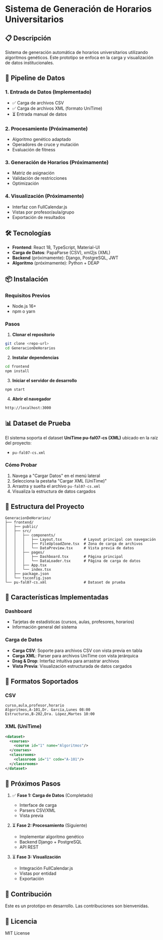 # Sistema de Generación de Horarios Universitarios

## 📋 Descripción

Sistema de generación automática de horarios universitarios utilizando algoritmos genéticos. Este prototipo se enfoca en la carga y visualización de datos institucionales.

## 🚀 Pipeline de Datos

### 1. **Entrada de Datos** (Implementado)
- ✅ Carga de archivos CSV
- ✅ Carga de archivos XML (formato UniTime)
- ⏳ Entrada manual de datos

### 2. **Procesamiento** (Próximamente)
- Algoritmo genético adaptado
- Operadores de cruce y mutación
- Evaluación de fitness

### 3. **Generación de Horarios** (Próximamente)
- Matriz de asignación
- Validación de restricciones
- Optimización

### 4. **Visualización** (Próximamente)
- Interfaz con FullCalendar.js
- Vistas por profesor/aula/grupo
- Exportación de resultados

## 🛠️ Tecnologías

- **Frontend**: React 18, TypeScript, Material-UI
- **Carga de Datos**: PapaParse (CSV), xml2js (XML)
- **Backend** (próximamente): Django, PostgreSQL, JWT
- **Algoritmo** (próximamente): Python + DEAP

## 📦 Instalación

### Requisitos Previos
- Node.js 16+
- npm o yarn

### Pasos

1. **Clonar el repositorio**
```bash
git clone <repo-url>
cd GeneracionDeHorarios
```

2. **Instalar dependencias**
```bash
cd frontend
npm install
```

3. **Iniciar el servidor de desarrollo**
```bash
npm start
```

4. **Abrir el navegador**
```
http://localhost:3000
```

## 📊 Dataset de Prueba

El sistema soporta el dataset **UniTime pu-fal07-cs (XML)** ubicado en la raíz del proyecto:
- `pu-fal07-cs.xml`

### Cómo Probar

1. Navega a "Cargar Datos" en el menú lateral
2. Selecciona la pestaña "Cargar XML (UniTime)"
3. Arrastra y suelta el archivo `pu-fal07-cs.xml`
4. Visualiza la estructura de datos cargados

## 📁 Estructura del Proyecto

```
GeneracionDeHorarios/
├── frontend/
│   ├── public/
│   ├── src/
│   │   ├── components/
│   │   │   ├── Layout.tsx          # Layout principal con navegación
│   │   │   ├── FileUploadZone.tsx  # Zona de carga de archivos
│   │   │   └── DataPreview.tsx     # Vista previa de datos
│   │   ├── pages/
│   │   │   ├── Dashboard.tsx       # Página principal
│   │   │   └── DataLoader.tsx      # Página de carga de datos
│   │   ├── App.tsx
│   │   └── index.tsx
│   ├── package.json
│   └── tsconfig.json
└── pu-fal07-cs.xml                 # Dataset de prueba
```

## 🎨 Características Implementadas

### Dashboard
- Tarjetas de estadísticas (cursos, aulas, profesores, horarios)
- Información general del sistema

### Carga de Datos
- **Carga CSV**: Soporte para archivos CSV con vista previa en tabla
- **Carga XML**: Parser para archivos UniTime con vista jerárquica
- **Drag & Drop**: Interfaz intuitiva para arrastrar archivos
- **Vista Previa**: Visualización estructurada de datos cargados

## 📝 Formatos Soportados

### CSV
```csv
curso,aula,profesor,horario
Algoritmos,A-101,Dr. García,Lunes 08:00
Estructuras,B-202,Dra. López,Martes 10:00
```

### XML (UniTime)
```xml
<dataset>
  <courses>
    <course id="1" name="Algoritmos"/>
  </courses>
  <classrooms>
    <classroom id="1" code="A-101"/>
  </classrooms>
</dataset>
```

## 🔄 Próximos Pasos

1. ✅ **Fase 1: Carga de Datos** (Completado)
   - Interface de carga
   - Parsers CSV/XML
   - Vista previa

2. ⏳ **Fase 2: Procesamiento** (Siguiente)
   - Implementar algoritmo genético
   - Backend Django + PostgreSQL
   - API REST

3. ⏳ **Fase 3: Visualización**
   - Integración FullCalendar.js
   - Vistas por entidad
   - Exportación

## 🤝 Contribución

Este es un prototipo en desarrollo. Las contribuciones son bienvenidas.

## 📄 Licencia

MIT License
